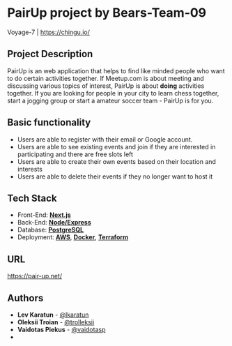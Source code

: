 # PairUp project by Bears-Team-09
Voyage-7 | https://chingu.io/

## Project Description

PairUp is an web application that helps to find like minded people who want to do certain activities together. If Meetup.com is about meeting and discussing various topics of interest, PairUp is about **doing** activities together. If you are looking for people in your city to learn chess together, start a jogging group or start a amateur soccer team - PairUp is for you.

## Basic functionality

- Users are able to register with their email or Google account.
- Users are able to see existing events and join if they are interested in participating and there are free slots left
- Users are able to create their own events based on their location and interests
- Users are able to delete their events if they no longer want to host it

## Tech Stack

- Front-End: [**Next.js**](https://nextjs.org/)
- Back-End: [**Node/Express**](https://expressjs.com/)
- Database: [**PostgreSQL**](https://www.postgresql.org/)
- Deployment: [**AWS**](https://aws.amazon.com/), [**Docker**](https://www.docker.com/), [**Terraform**](https://terraform.io)

## URL

https://pair-up.net/

## Authors

* **Lev Karatun** - [@lkaratun](https://github.com/lkaratun)
* **Oleksii Troian** - [@trolleksii](https://github.com/trolleksii)
* **Vaidotas Piekus** - [@vaidotasp](https://github.com/vaidotasp)
*
